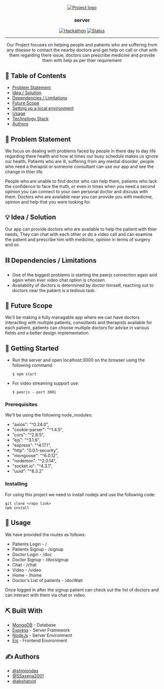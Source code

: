 <p align="center">
  <a href="" rel="noopener">
 <img src="https://i.imgur.com/AZ2iWek.png" alt="Project logo"></a>
</p>
<h3 align="center">server</h3>

<div align="center">

[![Hackathon](https://img.shields.io/badge/hackathon-name-orange.svg)](https://hacknitr.tech/)
[![Status](https://img.shields.io/badge/status-active-success.svg)]()
<!-- [![GitHub Issues](https://img.shields.io/github/issues/kylelobo/The-Documentation-Compendium.svg)](https://github.com/kylelobo/The-Documentation-Compendium/issues)
[![GitHub Pull Requests](https://img.shields.io/github/issues-pr/kylelobo/The-Documentation-Compendium.svg)](https://github.com/kylelobo/The-Documentation-Compendium/pulls)
[![License](https://img.shields.io/badge/license-MIT-blue.svg)](LICENSE.md) -->

</div>

---

<p align="center">Our Project focuses on helping people and patients who are suffering from any disease to contact the nearby doctors and get help on call or chat with them regarding there issue, doctors can prescribe medicine and provide them with help as per thier requirement
    <br> 
</p>

## 📝 Table of Contents

- [Problem Statement](#problem_statement)
- [Idea / Solution](#idea)
- [Dependencies / Limitations](#limitations)
- [Future Scope](#future_scope)
- [Setting up a local environment](#getting_started)
- [Usage](#usage)
- [Technology Stack](#tech_stack)
- [Authors](#authors)

## 🧐 Problem Statement <a name = "problem_statement"></a>

We focus on dealing with problems faced by people in there day to day life regarding there health and how at times our busy schedule makes us ignore our health, Patients who are ill, suffering from any mental disorder, people who need a therapist or someone consultant can use our app and see the change in thier life.

People who are unable to find doctor who can help them, patients who lack the confidence to face the truth, or even in times when you need a second opinion you can connect to your own personal doctor and discuss with them. Doctors who are available near you can provide you with medicine, opinion and help that you were looking for.

## 💡 Idea / Solution <a name = "idea"></a>

Our app can provide doctors who are available to help the patient with thier needs, They can chat with each other or do a video call and can examine the patient and prescribe him with medicine, opinion in terms of surgery and so. 

## ⛓️ Dependencies / Limitations <a name = "limitations"></a>

- One of the biggest problems is starting the peerjs connection again and again when ever video chat option is choosen 
- Availability of doctors is determined by doctor himself, reaching out to doctors near the patient is a tedious task. 


## 🚀 Future Scope <a name = "future_scope"></a>

We'll be making a fully managable app where we can have doctors interacting with multiple patients, consultants and therapists available for each patient, patients can choose multiple doctors for advise in various fields and a better design implementation

## 🏁 Getting Started <a name = "getting_started"></a>

- Run the server and open localhost:3000 on the browser using the following command:
  ```
  $ npm start
  ```
- For video streaming support use:
  ```
  $ peerjs --port 3001
  ```

### Prerequisites

We'll be using the following node_modules:
  * "axios": "^0.24.0",
  * "cookie-parser": "^1.4.5",
  * "cors": "^2.8.5",
  * "ejs": "^3.1.6",
  * "express": "^4.17.1",
  * "http": "0.0.1-security",
  * "mongoose": "^6.0.12",
  * "nodemon": "^2.0.14",
  * "socket.io": "^4.3.1",
  * "uuid": "^8.3.2"


### Installing

For using this project we need to install nodejs and use the following code: 
```
git clone <repo link>
npm install
```

## 🎈 Usage <a name="usage"></a>

We have provided the routes as follows: 
  * Patients Login - /
  * Patients Signup - /signup
  * Doctor Login - /doc
  * Doctor Signup - /docsignup
  * Chat - /chat
  * Video - /video
  * Home - /home
  * Doctor's List of patients - /docWait

Once logged in after the signup patient can check out the list of doctors and can interact with them via chat or video.
## ⛏️ Built With <a name = "tech_stack"></a>

- [MongoDB](https://www.mongodb.com/) - Database
- [Express](https://expressjs.com/) - Server Framework
- [NodeJs](https://nodejs.org/en/) - Server Environment
- [Ejs](https://ejs.co/) - Frontend Environment

## ✍️ Authors <a name = "authors"></a>

- [@shinjondas](https://github.com/shinjondas)
- [@SSaxena2001](https://github.com/SSaxena2001)
- [@akshatvid](https://github.com/akshatvid)


